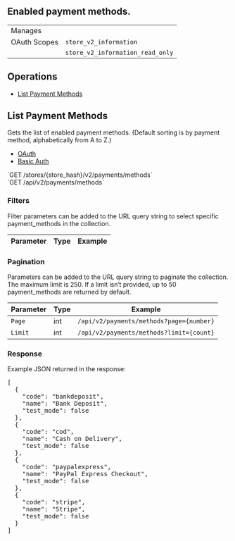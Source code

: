 ## Enabled payment methods.

|||
|---|---|
| Manages |
| OAuth Scopes | `store_v2_information`
||`store_v2_information_read_only`


</div>

</div>

## Operations

*   [List Payment Methods](#list-payment-methods)

## List Payment Methods

Gets the list of enabled payment methods. (Default sorting is by payment method, alphabetically from A to Z.)

<div class="bui-tabs">

*   [OAuth](#list-payment-methods-oauth)
*   [Basic Auth](#list-payment-methods-basic)

<div class="bui-tab-panel is-active" id="list-payment-methods-oauth">`GET /stores/{store_hash}/v2/payments/methods`</div>

<div class="bui-tab-panel" id="list-payment-methods-basic">`GET /api/v2/payments/methods`</div>

</div>

### Filters

Filter parameters can be added to the URL query string to select specific payment_methods in the collection.

| Parameter | Type | Example |
| --- | --- | --- |

### Pagination

Parameters can be added to the URL query string to paginate the collection. The maximum limit is 250\. If a limit isn’t provided, up to 50 payment_methods are returned by default.

| Parameter | Type | Example |
| --- | --- | --- |
| `Page` | int | `/api/v2/payments/methods?page={number}` |
| `Limit` | int | `/api/v2/payments/methods?limit={count}` |

### Response

Example JSON returned in the response:

<pre class="bui-message bui-message-info">[
  {
    "code": "bankdeposit",
    "name": "Bank Deposit",
    "test_mode": false
  },
  {
    "code": "cod",
    "name": "Cash on Delivery",
    "test_mode": false
  },
  {
    "code": "paypalexpress",
    "name": "PayPal Express Checkout",
    "test_mode": false
  },
  {
    "code": "stripe",
    "name": "Stripe",
    "test_mode": false
  }
]</pre>
